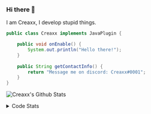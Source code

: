 ### Hi there 👋

I am Creaxx, I develop stupid things. 

```java
public class Creaxx implements JavaPlugin {

    public void onEnable() {
        System.out.println("Hello there!");
    }
    
    public String getContactInfo() {
        return "Message me on discord: Creaxx#0001";
    }
}
```

![Creaxx's Github Stats](https://github-readme-stats.vercel.app/api?username=CreaxxOG&show_icons=true&theme=dark&count_private=true)

<details>
  <summary>Code Stats</summary>

<!--START_SECTION:waka-->
![Code Time](http://img.shields.io/badge/Code%20Time-898%20hrs%2011%20mins-blue)

![Lines of code](https://img.shields.io/badge/From%20Hello%20World%20I%27ve%20Written-3%20Thousand%20lines%20of%20code-blue)

**🐱 My GitHub Data** 

> 🏆 570 Contributions in the Year 2022
 > 
> 📦 227.2 kB Used in GitHub's Storage 
 > 
> 🚫 Not Opted to Hire
 > 
> 📜 3 Public Repositories 
 > 
> 🔑 2 Private Repositories  
 > 
**I'm a Night 🦉** 

```text
🌞 Morning    14 commits     █░░░░░░░░░░░░░░░░░░░░░░░░   3.88% 
🌆 Daytime    161 commits    ███████████░░░░░░░░░░░░░░   44.6% 
🌃 Evening    166 commits    ███████████░░░░░░░░░░░░░░   45.98% 
🌙 Night      20 commits     █░░░░░░░░░░░░░░░░░░░░░░░░   5.54%

```
📅 **I'm Most Productive on Wednesday** 

```text
Monday       50 commits     ███░░░░░░░░░░░░░░░░░░░░░░   13.85% 
Tuesday      64 commits     ████░░░░░░░░░░░░░░░░░░░░░   17.73% 
Wednesday    67 commits     ████░░░░░░░░░░░░░░░░░░░░░   18.56% 
Thursday     49 commits     ███░░░░░░░░░░░░░░░░░░░░░░   13.57% 
Friday       47 commits     ███░░░░░░░░░░░░░░░░░░░░░░   13.02% 
Saturday     43 commits     ███░░░░░░░░░░░░░░░░░░░░░░   11.91% 
Sunday       41 commits     ██░░░░░░░░░░░░░░░░░░░░░░░   11.36%

```


📊 **This Week I Spent My Time On** 

```text
💬 Programming Languages: 
Java                     11 hrs 21 mins      ███████████████████████░░   94.49% 
XML                      35 mins             █░░░░░░░░░░░░░░░░░░░░░░░░   4.95% 
Kotlin                   1 min               ░░░░░░░░░░░░░░░░░░░░░░░░░   0.22% 
GitIgnore file           0 secs              ░░░░░░░░░░░░░░░░░░░░░░░░░   0.14% 
YAML                     0 secs              ░░░░░░░░░░░░░░░░░░░░░░░░░   0.13%

🔥 Editors: 
IntelliJ                 12 hrs              █████████████████████████   100.0%

```

**I Mostly Code in Java** 

```text
Java                     6 repos             ████████████████░░░░░░░░░   66.67% 
EJS                      1 repo              ██░░░░░░░░░░░░░░░░░░░░░░░   11.11% 
Kotlin                   1 repo              ██░░░░░░░░░░░░░░░░░░░░░░░   11.11% 
Python                   1 repo              ██░░░░░░░░░░░░░░░░░░░░░░░   11.11%

```



 Last Updated on 22/09/2022 18:32:33 UTC
<!--END_SECTION:waka-->
</details>
